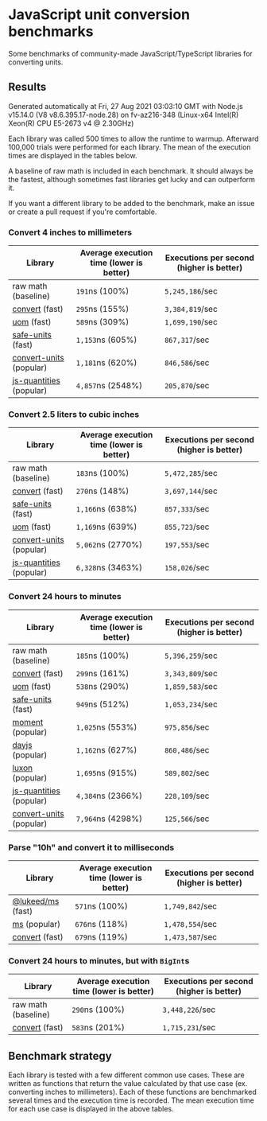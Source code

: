 # JavaScript unit conversion benchmarks

Some benchmarks of community-made JavaScript/TypeScript libraries for converting units.

## Results

<!-- beginblock(results) -->

Generated automatically at Fri, 27 Aug 2021 03:03:10 GMT with Node.js v15.14.0 (V8 v8.6.395.17-node.28) on fv-az216-348 (Linux-x64 Intel(R) Xeon(R) CPU E5-2673 v4 @ 2.30GHz)

Each library was called 500 times to allow the runtime to warmup.
Afterward 100,000 trials were performed for each library.
The mean of the execution times are displayed in the tables below.

A baseline of raw math is included in each benchmark.
It should always be the fastest, although sometimes fast libraries get lucky and can outperform it.

If you want a different library to be added to the benchmark, make an issue or create a pull request if you're comfortable.

### Convert 4 inches to millimeters

| Library                                                            | Average execution time (lower is better) | Executions per second (higher is better) |
| ------------------------------------------------------------------ | ---------------------------------------- | ---------------------------------------- |
| raw math (baseline)                                                | `191`ns (100%)                           | `5,245,186`/sec                          |
| [convert](https://npmjs.com/package/convert) (fast)                | `295`ns (155%)                           | `3,384,819`/sec                          |
| [uom](https://npmjs.com/package/uom) (fast)                        | `589`ns (309%)                           | `1,699,190`/sec                          |
| [safe-units](https://npmjs.com/package/safe-units) (fast)          | `1,153`ns (605%)                         | `867,317`/sec                            |
| [convert-units](https://npmjs.com/package/convert-units) (popular) | `1,181`ns (620%)                         | `846,586`/sec                            |
| [js-quantities](https://npmjs.com/package/js-quantities) (popular) | `4,857`ns (2548%)                        | `205,870`/sec                            |

### Convert 2.5 liters to cubic inches

| Library                                                            | Average execution time (lower is better) | Executions per second (higher is better) |
| ------------------------------------------------------------------ | ---------------------------------------- | ---------------------------------------- |
| raw math (baseline)                                                | `183`ns (100%)                           | `5,472,285`/sec                          |
| [convert](https://npmjs.com/package/convert) (fast)                | `270`ns (148%)                           | `3,697,144`/sec                          |
| [safe-units](https://npmjs.com/package/safe-units) (fast)          | `1,166`ns (638%)                         | `857,333`/sec                            |
| [uom](https://npmjs.com/package/uom) (fast)                        | `1,169`ns (639%)                         | `855,723`/sec                            |
| [convert-units](https://npmjs.com/package/convert-units) (popular) | `5,062`ns (2770%)                        | `197,553`/sec                            |
| [js-quantities](https://npmjs.com/package/js-quantities) (popular) | `6,328`ns (3463%)                        | `158,026`/sec                            |

### Convert 24 hours to minutes

| Library                                                            | Average execution time (lower is better) | Executions per second (higher is better) |
| ------------------------------------------------------------------ | ---------------------------------------- | ---------------------------------------- |
| raw math (baseline)                                                | `185`ns (100%)                           | `5,396,259`/sec                          |
| [convert](https://npmjs.com/package/convert) (fast)                | `299`ns (161%)                           | `3,343,809`/sec                          |
| [uom](https://npmjs.com/package/uom) (fast)                        | `538`ns (290%)                           | `1,859,583`/sec                          |
| [safe-units](https://npmjs.com/package/safe-units) (fast)          | `949`ns (512%)                           | `1,053,234`/sec                          |
| [moment](https://npmjs.com/package/moment) (popular)               | `1,025`ns (553%)                         | `975,856`/sec                            |
| [dayjs](https://npmjs.com/package/dayjs) (popular)                 | `1,162`ns (627%)                         | `860,486`/sec                            |
| [luxon](https://npmjs.com/package/luxon) (popular)                 | `1,695`ns (915%)                         | `589,802`/sec                            |
| [js-quantities](https://npmjs.com/package/js-quantities) (popular) | `4,384`ns (2366%)                        | `228,109`/sec                            |
| [convert-units](https://npmjs.com/package/convert-units) (popular) | `7,964`ns (4298%)                        | `125,566`/sec                            |

### Parse "10h" and convert it to milliseconds

| Library                                                   | Average execution time (lower is better) | Executions per second (higher is better) |
| --------------------------------------------------------- | ---------------------------------------- | ---------------------------------------- |
| [@lukeed/ms](https://npmjs.com/package/@lukeed/ms) (fast) | `571`ns (100%)                           | `1,749,842`/sec                          |
| [ms](https://npmjs.com/package/ms) (popular)              | `676`ns (118%)                           | `1,478,554`/sec                          |
| [convert](https://npmjs.com/package/convert) (fast)       | `679`ns (119%)                           | `1,473,587`/sec                          |

### Convert 24 hours to minutes, but with `BigInt`s

| Library                                             | Average execution time (lower is better) | Executions per second (higher is better) |
| --------------------------------------------------- | ---------------------------------------- | ---------------------------------------- |
| raw math (baseline)                                 | `290`ns (100%)                           | `3,448,226`/sec                          |
| [convert](https://npmjs.com/package/convert) (fast) | `583`ns (201%)                           | `1,715,231`/sec                          |

<!-- endblock(results) -->

## Benchmark strategy

Each library is tested with a few different common use cases.
These are written as functions that return the value calculated by that use case (ex. converting inches to millimeters).
Each of these functions are benchmarked several times and the execution time is recorded.
The mean execution time for each use case is displayed in the above tables.
